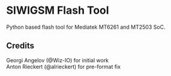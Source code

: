 # SIWIGSM Flash Tool
Python based flash tool for Mediatek MT6261 and MT2503 SoC.

## Credits
Georgi Angelov (@Wiz-IO) for initial work  
Anton Rieckert (@alrieckert) for pre-format fix
